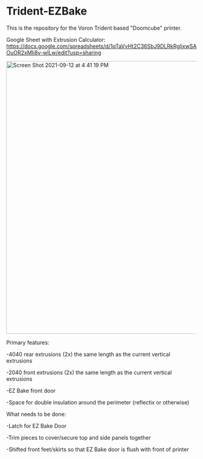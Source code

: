 # Trident-EZBake

This is the repository for the Voron Trident based "Doomcube" printer.

Google Sheet with Extrusion Calculator:
https://docs.google.com/spreadsheets/d/1qTaVyHt2C36SbJ9DLRkRgljxwSAOuOR2xMIi8v-wlLw/edit?usp=sharing

<img width="720" alt="Screen Shot 2021-09-12 at 4 41 19 PM" src="https://user-images.githubusercontent.com/11861478/133002160-ea5a698e-c0ba-462d-b75e-9e6e274a6d9e.png">


Primary features:

-4040 rear extrusions (2x) the same length as the current vertical extrusions

-2040 front extrusions (2x) the same length as the current vertical extrusions

-EZ Bake front door

-Space for double insulation around the perimeter (reflectix or otherwise)







What needs to be done:

-Latch for EZ Bake Door

-Trim pieces to cover/secure top and side panels together

-Shifted front feet/skirts so that EZ Bake door is flush with front of printer
